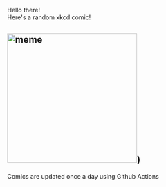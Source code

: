 Hello there! <br>Here's a random xkcd comic!<br>
## <img src="https://imgs.xkcd.com/comics/phishing_license.png" alt="meme" width="300"/>)<br>
Comics are updated once a day using Github Actions